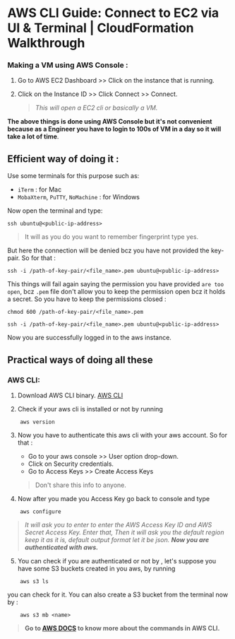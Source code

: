 # AWS CLI Guide: Connect to EC2 via UI & Terminal | CloudFormation Walkthrough

### Making a VM using AWS Console :

1. Go to AWS EC2 Dashboard >> Click on the instance that is running.

2. Click on the Instance ID >> Click Connect >> Connect.

   > _This will open a EC2 cli or basically a VM._

**The above things is done using AWS Console but it's not convenient because as a Engineer you have to login to 100s of VM in a day so it will take a lot of time**.

## Efficient way of doing it :

Use some terminals for this purpose such as:

- `iTerm` : for Mac
- `MobaXterm`, `PuTTY`, `NoMachine` : for Windows

Now open the terminal and type:

```shell
ssh ubuntu@<public-ip-address>
```

> It will as you do you want to remember fingerprint type yes.

But here the connection will be denied bcz you have not provided the key-pair. So for that :

```shell
ssh -i /path-of-key-pair/<file_name>.pem ubuntu@<public-ip-address>
```

This things will fail again saying the permission you have provided `are too open`, bcz `.pem` file don't allow you to keep the permission open bcz it holds a secret. So you have to keep the permissions closed :

```shell
chmod 600 /path-of-key-pair/<file_name>.pem

ssh -i /path-of-key-pair/<file_name>.pem ubuntu@<public-ip-address>
```

Now you are successfully logged in to the aws instance.

## Practical ways of doing all these

### AWS CLI:

1. Download AWS CLI binary. [AWS CLI](https://aws.amazon.com/cli/)

2. Check if your aws cli is installed or not by running 

```shell
    aws version
```
3. Now you have to authenticate this aws cli with your aws account. So for that :
    - Go to your aws console >> User option drop-down.
    - Click on Security credentials.
    - Go to Access Keys >> Create Access Keys
    > Don't share this info to anyone.

4. Now after you made you Access Key go back to console and type 

```shell
    aws configure
```
> *It will ask you to enter to enter the AWS Access Key ID and AWS Secret Access Key. Enter that, Then it will ask you the default region keep it as it is, default output format let it be json.* ***Now you are authenticated with aws.***

5. You can check if you are authenticated or not by , let's suppose you have some S3 buckets created in you aws, by running 

```shell
    aws s3 ls
```

you can check for it. You can also create a S3 bucket from the terminal now by :

```shell
    aws s3 mb <name>
```

> **Go to [AWS DOCS](https://docs.aws.amazon.com/cli/latest/userguide/cli-services-ec2-instances.html) to know more about the commands in AWS CLI.**